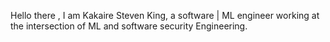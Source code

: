 Hello there , I am Kakaire Steven King, a software | ML engineer
working at the intersection of ML and software security Engineering.
